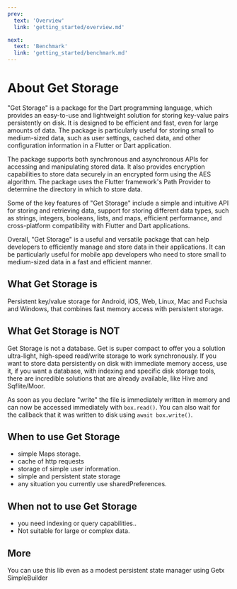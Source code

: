 ```yaml
---
prev:
  text: 'Overview'
  link: 'getting_started/overview.md'

next:
  text: 'Benchmark'
  link: 'getting_started/benchmark.md'
---
```




# About Get Storage

"Get Storage" is a package for the Dart programming language, which provides an easy-to-use and lightweight solution for storing key-value pairs persistently on disk. It is designed to be efficient and fast, even for large amounts of data. The package is particularly useful for storing small to medium-sized data, such as user settings, cached data, and other configuration information in a Flutter or Dart application.

The package supports both synchronous and asynchronous APIs for accessing and manipulating stored data. It also provides encryption capabilities to store data securely in an encrypted form using the AES algorithm. The package uses the Flutter framework's Path Provider to determine the directory in which to store data.

Some of the key features of "Get Storage" include a simple and intuitive API for storing and retrieving data, support for storing different data types, such as strings, integers, booleans, lists, and maps, efficient performance, and cross-platform compatibility with Flutter and Dart applications.

Overall, "Get Storage" is a useful and versatile package that can help developers to efficiently manage and store data in their applications. It can be particularly useful for mobile app developers who need to store small to medium-sized data in a fast and efficient manner.

## What Get Storage is

Persistent key/value storage for Android, iOS, Web, Linux, Mac and Fuchsia and Windows, that combines fast memory access with persistent storage.

## What Get Storage is NOT

Get Storage is not a database. Get is super compact to offer you a solution ultra-light, high-speed read/write storage to work synchronously. If you want to store data persistently on disk with immediate memory access, use it, if you want a database, with indexing and specific disk storage tools, there are incredible solutions that are already available, like Hive and Sqflite/Moor.

As soon as you declare "write" the file is immediately written in memory and can now be accessed immediately with `box.read()`. You can also wait for the callback that it was written to disk using `await box.write()`.

## When to use Get Storage

- simple Maps storage.
- cache of http requests
- storage of simple user information.
- simple and persistent state storage
- any situation you currently use sharedPreferences.

## When not to use Get Storage

- you need indexing or query capabilities..
- Not suitable for large or complex data.

## More

You can use this lib even as a modest persistent state manager using Getx SimpleBuilder
